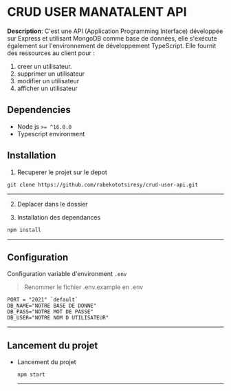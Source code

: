 
# CRUD USER MANATALENT API

**Description**:  C'est une API (Application Programming Interface) développée sur Express et utilisant MongoDB comme base de données, elle s'exécute également sur l'environnement de développement TypeScript. Elle fournit des ressources au client pour :  
1. creer un utilisateur.
2. supprimer un utilisateur
3. modifier un utilisateur
4. afficher un utilisateur

## Dependencies
- Node js `>= ^16.0.0`
- Typescript environment
 
## Installation
1. Recuperer le projet sur le depot
  ```
  git clone https://github.com/rabekototsiresy/crud-user-api.git
  ```

  ----

2. Deplacer dans le dossier

3. Installation des dependances
  ```
  npm install
  ```

  ----


## Configuration
Configuration variable d'environment `.env`
> Renommer le fichier .env.example en .env
 
  ```
  PORT = "2021" `default`
  DB_NAME="NOTRE BASE DE DONNE"
  DB_PASS="NOTRE MOT DE PASSE"
  DB_USER="NOTRE NOM D UTILISATEUR"
  ```

  ----



## Lancement du projet

- Lancement du projet 
  ```
  npm start
  ```

  ----

